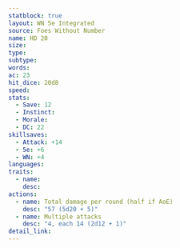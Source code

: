 ```yaml
---
statblock: true
layout: WN 5e Integrated
source: Foes Without Number
name: HD 20
size: 
type: 
subtype: 
words: 
ac: 23
hit_dice: 20d8
speed: 
stats:
  - Save: 12
  - Instinct: 
  - Morale:
  - DC: 22
skillsaves:
  - Attack: +14
  - 5e: +6
  - WN: +4
languages: 
traits:
  - name: 
    desc: 
actions:
  - name: Total damage per round (half if AoE)
    desc: "57 (5d20 + 5)"
  - name: Multiple attacks
    desc: "4, each 14 (2d12 + 1)"
detail_link: 
---
```


